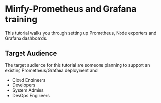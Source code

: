 # Minfy-Prometheus and Grafana training
This tutorial walks you through setting up Prometheus, Node exporters and Grafana dashboards.
## Target Audience
The target audience for this tutorial are someone planning to support an existing Prometheus/Grafana deployment and 

 - Cloud Engineers
 - Developers
 - System Admins
 - DevOps Engineers
